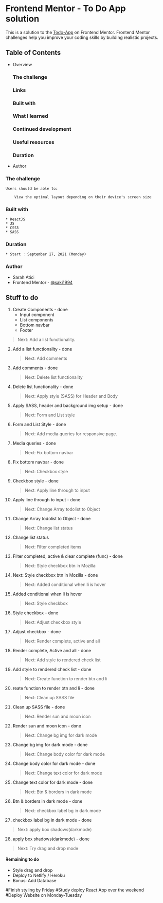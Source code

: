 # Frontend Mentor - To Do App solution

This is a solution to the [Todo-App](https://www.frontendmentor.io/challenges/todo-app-Su1_KokOW) on Frontend Mentor. Frontend Mentor challenges help you improve your coding skills by building realistic projects.

## Table of Contents

- Overview
  ### The challenge
  ### Links
  ### Built with
  ### What I learned
  ### Continued development
  ### Useful resources
  ### Duration
- Author

### The challenge

    Users should be able to:

        View the optimal layout depending on their device's screen size

### Built with

    * ReactJS
    * JS
    * CSS3
    * SASS

### Duration

    * Start : September 27, 2021 (Monday)

### Author

- Sarah Atici
- Frontend Mentor - [@saki1994](https://www.frontendmentor.io/profile/saki1994)

## Stuff to do

1. Create Components - done
   - Input component
   - List components
   - Bottom navbar
   - Footer

> Next: Add a list functionality.

2.  Add a list functionality - done

    > Next: Add comments

3.  Add comments - done

    > Next: Delete list functionality

4.  Delete list functionality - done

    > Next: Apply style (SASS) for Header and Body

5.  Apply SASS, header and background img setup - done

    > Next: Form and List style

6.  Form and List Style - done

    > Next: Add media queries for responsive page.

7.  Media queries - done

    > Next: Fix bottom navbar

8.  Fix bottom navbar - done

    > Next: Checkbox style

9.  Checkbox style - done

    > Next: Apply line through to input

10. Apply line through to input - done

    > Next: Change Array todolist to Object

11. Change Array todolist to Object - done

    > Next: Change list status

12. Change list status

    > Next: Filter completed items

13. Filter completed, active & clear complete (func) - done

    > Next: Style checkbox btn in Mozilla

14. Next: Style checkbox btn in Mozilla - done

    > Next: Added conditional when li is hover

15. Added conditional when li is hover

    > Next: Style checkbox

16. Style checkbox - done

    > Next: Adjust checkbox style

17. Adjust checkbox - done

    > Next: Render complete, active and all

18. Render complete, Active and all - done

    > Next: Add style to rendered check list

19. Add style to rendered check list - done

    > Next: Create function to render btn and li

20. reate function to render btn and li - done

    > Next: Clean up SASS file

21. Clean up SASS file - done

    > Next: Render sun and moon icon

22. Render sun and moon icon - done

    > Next: Change bg img for dark mode

23. Change bg img for dark mode - done

    > Next: Change body color for dark mode

24. Change body color for dark mode - done

    > Next: Change text color for dark mode

25. Change text color for dark mode - done

    > Next: Btn & borders in dark mode

26. Btn & borders in dark mode - done
    > Next: checkbox label bg in dark mode


27. checkbox label bg in dark mode - done
> Next: apply box shadows(darkmode)

28. apply box shadows(darkmode) - done
> Next: Try drag and drop mode

#### Remaining to do

 
- Style drag and drop
- Deploy to Netlify / Heroku
- Bonus: Add Database

#Finish styling by Friday
#Study deploy React App over the weekend
#Deploy Website on Monday-Tuesday